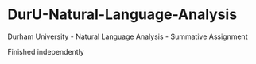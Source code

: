 # DurU-Natural-Language-Analysis
Durham University - Natural Language Analysis - Summative Assignment 

Finished independently
